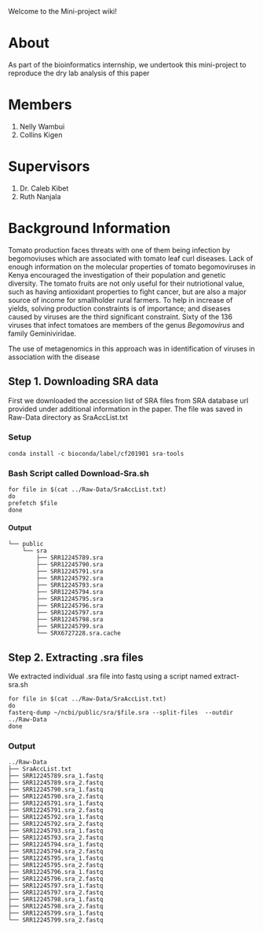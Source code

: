 Welcome to the Mini-project wiki!
# About
As part of the bioinformatics internship, we undertook this mini-project to reproduce the dry lab analysis of this paper
# Members
1. Nelly Wambui
2. Collins Kigen
# Supervisors
1. Dr. Caleb Kibet
2. Ruth Nanjala

# Background Information

Tomato production faces threats with one of them being infection by begomoviuses which are associated with tomato leaf curl diseases. Lack of enough information on the molecular properties of tomato begomoviruses in Kenya encouraged the investigation of their population and genetic diversity. The tomato fruits are not only useful for their nutriotional value, such as having antioxidant properties to fight cancer, but are also a major source of income for smallholder rural farmers. To help in increase of yields, solving production constraints is of importance; and diseases caused by viruses are the third significant constraint. Sixty of the 136 viruses that infect tomatoes are members of the genus *Begomovirus* and family Geminiviridae.

The use of metagenomics in this approach was in identification of viruses in association with the disease

## Step 1. Downloading SRA data
First we downloaded the accession list of SRA files from SRA database url provided under additional information in the paper. The file was saved in Raw-Data directory as SraAccList.txt
### Setup
```conda install -c bioconda/label/cf201901 sra-tools```
### Bash Script called Download-Sra.sh
```
for file in $(cat ../Raw-Data/SraAccList.txt)
do
prefetch $file
done
```

#### Output
```
└── public
    └── sra
        ├── SRR12245789.sra  
        ├── SRR12245790.sra
        ├── SRR12245791.sra
        ├── SRR12245792.sra
        ├── SRR12245793.sra
        ├── SRR12245794.sra
        ├── SRR12245795.sra
        ├── SRR12245796.sra
        ├── SRR12245797.sra
        ├── SRR12245798.sra
        ├── SRR12245799.sra
        └── SRX6727228.sra.cache
```
## Step 2. Extracting .sra files
We extracted individual .sra file into fastq using a script named extract-sra.sh
```
for file in $(cat ../Raw-Data/SraAccList.txt)
do
fasterq-dump ~/ncbi/public/sra/$file.sra --split-files  --outdir ../Raw-Data
done
```
### Output
```
../Raw-Data
├── SraAccList.txt
├── SRR12245789.sra_1.fastq
├── SRR12245789.sra_2.fastq
├── SRR12245790.sra_1.fastq
├── SRR12245790.sra_2.fastq
├── SRR12245791.sra_1.fastq
├── SRR12245791.sra_2.fastq
├── SRR12245792.sra_1.fastq
├── SRR12245792.sra_2.fastq
├── SRR12245793.sra_1.fastq
├── SRR12245793.sra_2.fastq
├── SRR12245794.sra_1.fastq
├── SRR12245794.sra_2.fastq
├── SRR12245795.sra_1.fastq
├── SRR12245795.sra_2.fastq
├── SRR12245796.sra_1.fastq
├── SRR12245796.sra_2.fastq
├── SRR12245797.sra_1.fastq
├── SRR12245797.sra_2.fastq
├── SRR12245798.sra_1.fastq
├── SRR12245798.sra_2.fastq
├── SRR12245799.sra_1.fastq
└── SRR12245799.sra_2.fastq

```
